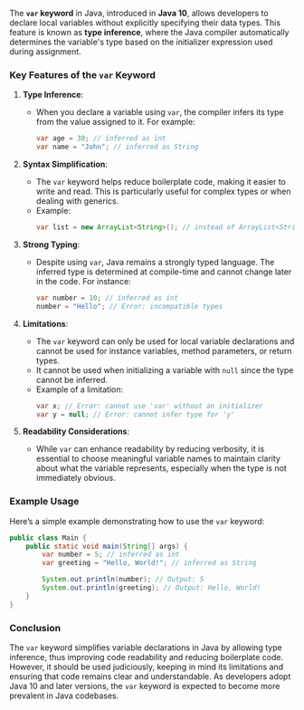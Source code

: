The **`var` keyword** in Java, introduced in **Java 10**, allows developers to declare local variables without explicitly specifying their data types. This feature is known as **type inference**, where the Java compiler automatically determines the variable's type based on the initializer expression used during assignment.

### Key Features of the `var` Keyword

1. **Type Inference**:
    - When you declare a variable using `var`, the compiler infers its type from the value assigned to it. For example:
      ```java
      var age = 30; // inferred as int
      var name = "John"; // inferred as String
      ```

2. **Syntax Simplification**:
    - The `var` keyword helps reduce boilerplate code, making it easier to write and read. This is particularly useful for complex types or when dealing with generics.
    - Example:
      ```java
      var list = new ArrayList<String>(); // instead of ArrayList<String> list = new ArrayList<>();
      ```

3. **Strong Typing**:
    - Despite using `var`, Java remains a strongly typed language. The inferred type is determined at compile-time and cannot change later in the code. For instance:
      ```java
      var number = 10; // inferred as int
      number = "Hello"; // Error: incompatible types
      ```

4. **Limitations**:
    - The `var` keyword can only be used for local variable declarations and cannot be used for instance variables, method parameters, or return types.
    - It cannot be used when initializing a variable with `null` since the type cannot be inferred.
    - Example of a limitation:
      ```java
      var x; // Error: cannot use 'var' without an initializer
      var y = null; // Error: cannot infer type for 'y'
      ```

5. **Readability Considerations**:
    - While `var` can enhance readability by reducing verbosity, it is essential to choose meaningful variable names to maintain clarity about what the variable represents, especially when the type is not immediately obvious.

### Example Usage

Here’s a simple example demonstrating how to use the `var` keyword:

```java
public class Main {
    public static void main(String[] args) {
        var number = 5; // inferred as int
        var greeting = "Hello, World!"; // inferred as String

        System.out.println(number); // Output: 5
        System.out.println(greeting); // Output: Hello, World!
    }
}
```

### Conclusion

The `var` keyword simplifies variable declarations in Java by allowing type inference, thus improving code readability and reducing boilerplate code. However, it should be used judiciously, keeping in mind its limitations and ensuring that code remains clear and understandable. As developers adopt Java 10 and later versions, the `var` keyword is expected to become more prevalent in Java codebases.
